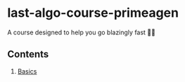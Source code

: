 # last-algo-course-primeagen

A course designed to help you go blazingly fast 🚀💪

## Contents

1. [Basics](./01-basics/basics-content.md)
